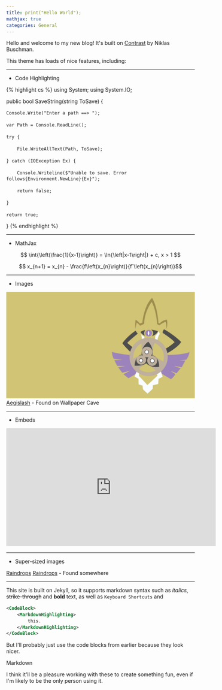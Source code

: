 ```yaml
---
title: print("Hello World");
mathjax: true
categories: General
---
```


Hello and welcome to my new blog!
It's built on [Contrast](https://niklasbuschmann.github.io/contrast) by Niklas Buschman.

This theme has loads of nice features, including:

-----

* Code Highlighting

{% highlight cs %} 
using System;
using System.IO;

public bool SaveString(string ToSave) {

    Console.Write("Enter a path ==> ");
    
    var Path = Console.ReadLine();
    
    try {
    
        File.WriteAllText(Path, ToSave);
        
    } catch (IOException Ex) {
    
        Console.Writeline($"Unable to save. Error follows{Environment.NewLine}{Ex}");
        
        return false;
        
    }
    
    return true;
    
}
{% endhighlight %}

-----

* MathJax

$$ \int{\left(\frac{1}{x-1}\right)} = \ln{\left|x-1\right|} + c, x > 1 $$  

$$ x_{n+1} = x_{n} - \frac{f\left(x_{n}\right)}{f`\left(x_{n}\right)}$$  

-----

* Images

![Image1](/assets/images/aegislash_shield.png)
[Aegislash](https://wallpapercave.com/aegislash-wallpapers) - Found on Wallpaper Cave

-----

* Embeds

<div class="embed">
<iframe width="560" height="315" src="https://www.youtube.com/embed/kYJx5xt2cB0" frameborder="0" allow="accelerometer;
autoplay; encrypted-media; gyroscope; picture-in-picture" allowfullscreen></iframe>
</div>

-----

* Super-sized images

<a class="large" href="/assets/images/raindrops.jpeg">[Raindrops](/assets/images/raindrops.jpeg)</a>
[Raindrops](/assets/images/raindrops.jpeg) - Found somewhere

-----

This site is built on Jekyll, so it supports markdown syntax such as *italics*, ~~strike\-through~~ and **bold** text,
as well as `Keyboard Shortcuts` and

```xml
<CodeBlock> 
    <MarkdownHighlighting>
        this.
    </MarkdownHighlighting>
</CodeBlock>
``` 

But I'll probably just use the code blocks from earlier because they look nicer.

Markdown

I think it'll be a pleasure working with these to create something fun, even if I'm likely to be the only person using
it.